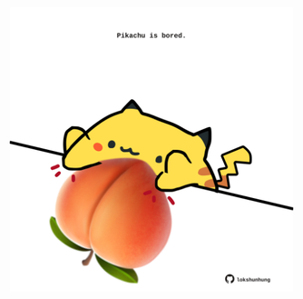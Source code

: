 <!-- built at 22/12/2022, 04:00:52 UTC -->
<p align="center">
  <img width="500" height="500" src="./ReadmeImage.svg">
</p>
